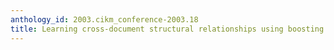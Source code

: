 ```yaml
---
anthology_id: 2003.cikm_conference-2003.18
title: Learning cross-document structural relationships using boosting
---
```

